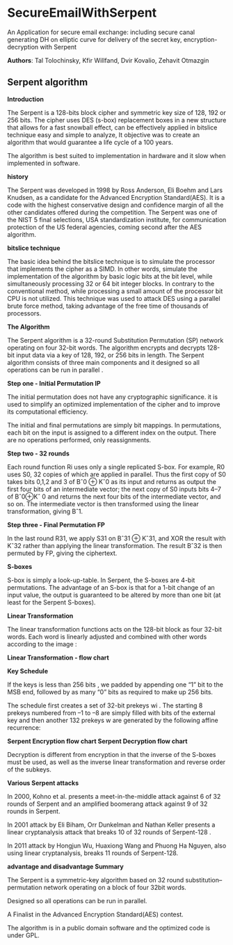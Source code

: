 # SecureEmailWithSerpent
An Application for secure email exchange: including secure canal generating DH on elliptic curve for delivery of the secret key, encryption-decryption with Serpent

**Authors**:
Tal Tolochinsky, Kfir Willfand,  Dvir Kovalio, Zehavit Otmazgin 

## **Serpent algorithm**

**Introduction**  

The Serpent is a 128-bits block cipher and symmetric key size of 128, 192 or 256 bits. The cipher uses DES (s-box) replacement boxes in a new structure that allows for a fast snowball effect, can be effectively applied in bitslice technique easy and simple to analyze, It objective was to create an algorithm that would guarantee a life cycle of a 100 years.

The algorithm is best suited to implementation in hardware and it slow when implemented in software.

**history**

The Serpent was developed in 1998 by Ross Anderson, Eli Boehm and Lars Knudsen, as a candidate for the Advanced Encryption Standard(AES). It is a code with the highest conservative design and confidence margin of all the other candidates offered during the competition. The Serpent was one of the NIST 5 final selections, USA standardization institute, for communication protection of the US federal agencies, coming second after the AES algorithm.

  

**bitslice technique**

The basic idea behind the bitslice technique is to simulate the processor that implements the cipher as a SIMD. In other words, simulate the implementation of the algorithm by basic logic bits at the bit level, while simultaneously processing 32 or 64 bit integer blocks. In contrary to the conventional method, while processing a small amount of the processor bit CPU is not utilized. This technique was used to attack DES using a parallel brute force method, taking advantage of the free time of thousands of processors.

**The Algorithm**

The Serpent algorithm is a 32-round Substitution Permutation (SP) network operating on four 32-bit words. The algorithm encrypts and decrypts 128-bit input data via a key of 128, 192, or 256 bits in length. The Serpent algorithm consists of three main components and it designed so all operations can be run in parallel .

**Step one - Initial Permutation IP**

The initial permutation does not have any cryptographic significance. it is used to simplify an optimized implementation of the cipher and to improve its computational efficiency.

The initial and final permutations are simply bit mappings. In permutations, each bit on the input is assigned to a different index on the output. There are no operations performed, only reassignments.

**Step two - 32 rounds**

Each round function Ri uses only a single replicated S-box. For example, R0 uses S0, 32 copies of which are applied in parallel. Thus the first copy of S0 takes bits 0,1,2 and 3 of Bˆ0 ⊕ Kˆ0 as its input and returns as output the first four bits of an intermediate vector; the next copy of S0 inputs bits 4–7 of Bˆ0⊕Kˆ 0 and returns the next four bits of the intermediate vector, and so on. The intermediate vector is then transformed using the linear transformation, giving Bˆ1.

**Step three - Final Permutation FP**

In the last round R31, we apply S31 on Bˆ31 ⊕ Kˆ31, and XOR the result with Kˆ32 rather than applying the linear transformation. The result Bˆ32 is then permuted by FP, giving the ciphertext.

  

  

**S-boxes**

S-box is simply a look-up-table. In Serpent, the S-boxes are 4-bit permutations. The advantage of an S-box is that for a 1-bit change of an input value, the output is guaranteed to be altered by more than one bit (at least for the Serpent S-boxes).

  

  

**Linear Transformation**

The linear transformation functions acts on the 128-bit block as four 32-bit words. Each word is linearly adjusted and combined with other words according to the image :

**Linear Transformation - flow chart**

**Key Schedule**

If the keys is less than 256 bits , we padded by appending one “1” bit to the MSB end, followed by as many “0” bits as required to make up 256 bits.

The schedule first creates a set of 32-bit prekeys wi . The starting 8 prekeys numbered from –1 to –8 are simply filled with bits of the external key and then another 132 prekeys w are generated by the following affine recurrence:

**Serpent Encryption flow chart
Serpent Decryption flow chart**

Decryption is different from encryption in that the inverse of the S-boxes must be used, as well as the inverse linear transformation and reverse order of the subkeys.

**Various Serpent attacks**

In 2000, Kohno et al. presents a meet-in-the-middle attack against 6 of 32 rounds of Serpent and an amplified boomerang attack against 9 of 32 rounds in Serpent.

In 2001 attack by Eli Biham, Orr Dunkelman and Nathan Keller presents a linear cryptanalysis attack that breaks 10 of 32 rounds of Serpent-128 .

In 2011 attack by Hongjun Wu, Huaxiong Wang and Phuong Ha Nguyen, also using linear cryptanalysis, breaks 11 rounds of Serpent-128.

**advantage and disadvantage
Summary**

The Serpent is a symmetric-key algorithm based on 32 round substitution–permutation network operating on a block of four 32bit words.

Designed so all operations can be run in parallel.

A Finalist in the Advanced Encryption Standard(AES) contest.

The algorithm is in a public domain software and the optimized code is under GPL.



